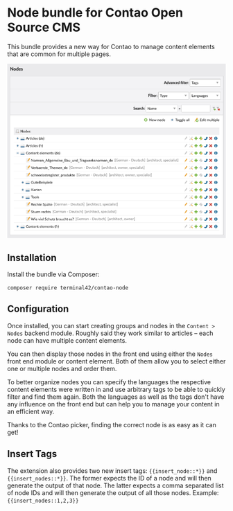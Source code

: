 # Node bundle for Contao Open Source CMS

This bundle provides a new way for Contao to manage content elements that are common for multiple pages.

![](docs/preview.png)

## Installation

Install the bundle via Composer:

```
composer require terminal42/contao-node
```

## Configuration

Once installed, you can start creating groups and nodes in the `Content > Nodes` backend module. Roughly said they work
similar to articles – each node can have multiple content elements. 

You can then display those nodes in the front end using either the `Nodes` front end module or content element.
Both of them allow you to select either one or multiple nodes and order them.  

To better organize nodes you can specify the languages the respective content elements were written in and use arbitrary
tags to be able to quickly filter and find them again. Both the languages as well as the tags don't have any influence
on the front end but can help you to manage your content in an efficient way.

Thanks to the Contao picker, finding the correct node is as easy as it can get!

## Insert Tags

The extension also provides two new insert tags: `{{insert_node::*}}` and `{{insert_nodes::*}}`. The former expects the ID of a node and will then generate the output of that node. The latter expects a comma separated list of node IDs and will then generate the output of all those nodes. Example: `{{insert_nodes::1,2,3}}`
